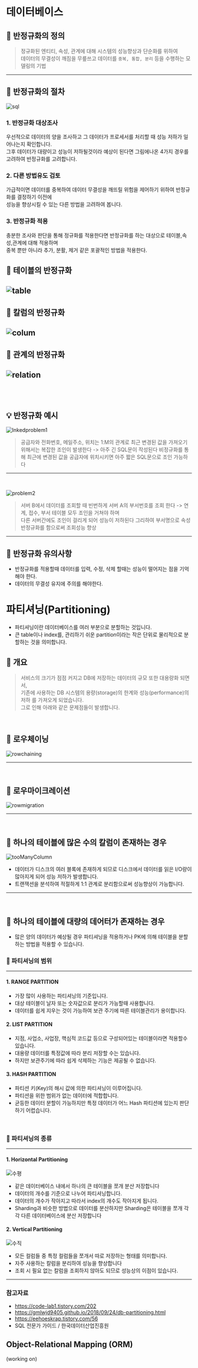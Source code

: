 # 데이터베이스


## 📌 반정규화의 정의
> 정규화된 엔티티, 속성, 관계에 대해 시스템의 성능향상과 단순화를 위하여 <br>
> 데이터의 무결성이 깨짐을 무릎쓰고 데이터를 `중복, 통합, 분리` 등을 수행하는 모델링의 기법 
---
## 📜 반정규화의 절차
![sql](https://user-images.githubusercontent.com/80400157/200120588-6ce02b4c-b160-4949-a982-33c30a4799b9.jpg)

### 1. 반정규화 대상조사
우선적으로 데이터의 양을 조사하고 그 데이터가 프로세서를 처리할 때 성능 저하가 일어나는지 확인합니다.<br>
그후 데이터가 대량이고 성능이 저하될것이라 예상이 된다면 그림에나온 4가지 경우를 고려하여 반정규화를 고려합니다.

###  2. 다른 방법유도 검토
가급적이면 데이터를 중복하여 데이터 무결성을 깨뜨릴 위험을 제어하기 위하여 반정규화를 결정하기 이전에<br>
성능을 향상시킬 수 있는 다른 방법을 고려하여 봅니다.

###  3. 반정규화 적용
충분한 조사와 판단을 통해 정규화를 적용한다면 반정규화를 하는 대상으로 테이블,속성,관계에 대해 적용하며<br>
중복 뿐만 아니라 추가, 분활, 제거 같은 포괄적인 방법을 적용한다.

## 📘  테이블의 반정규화
![table](https://user-images.githubusercontent.com/80400157/200121270-08db7d39-5a6a-48e9-932d-44cfec7c27cb.jpg)
---
## 📗 칼럼의 반정규화
![colum](https://user-images.githubusercontent.com/80400157/200121274-b7cb19bd-e727-4e0f-9041-9803fb05adb2.jpg)
---
## 📙 관계의 반정규화
![relation](https://user-images.githubusercontent.com/80400157/200121278-f94a8124-3a97-422a-aa17-b2d68a4834a2.jpg)
---
<br>

<br>

## 💡 반정규화 예시

![Inkedproblem1](https://user-images.githubusercontent.com/80400157/200121963-af1fbab0-8bed-467b-ad43-454054126f8d.jpg)
> 공급자와 전화번호, 메일주소, 위치는 1:M의 관계로 최근 변경된 값을 가져오기 위해서는 복잡한 조인이 발생한다 -> 아주 긴 SQL문이 작성된다
> 비정규화를 통해 최근에 변경된 값을 공급자에 위치시키면 아주 짧은 SQL문으로 조인 가능하다
---
<br>

![problem2](https://user-images.githubusercontent.com/80400157/200121966-9c9eb5ee-223e-4ab2-a4f3-60866e59225a.jpg)
> 서버 B에서 데이터를 조회할 때 빈번하게 서버 A의 부서번호를 조회 한다 -> 연계, 접수, 부서 테이블 모두 조인을 거쳐야 하며 <br>
> 다른 서버간에도 조인이 걸리게 되어 성능이 저하된다 그리하여 부서명으로 속성 반정규화를 함으로써 조회성능 향상
---

## 🏮 반정규화 유의사항
- 반정규화를 적용할때 데이터를 입력, 수정, 삭제 할때는 성능이 떨어지는 점을 기억해야 한다.
- 데이터의 무결성 유지에 주의를 해야한다.


# 파티셔닝(Partitioning)
- 파티셔닝이란 데이터베이스를 여러 부분으로 분할하는 것입니다.
- 큰 table이나 index를, 관리하기 쉬운 partition이라는 작은 단위로 물리적으로 분할하는 것을 의미합니다.

## 📜 개요
> 서비스의 크기가 점점 커지고 DB에 저장하는 데이터의 규모 또한 대용량화 되면서, <br>
> 기존에 사용하는 DB 시스템의 용량(storage)의 한계와 성능(performance)의 저하 를 가져오게 되었습니다. <br>
> 그로 인해 아래와 같은 문제점들이 발생합니다. 


<br>

## 📕 로우체이닝
![rowchaining](https://user-images.githubusercontent.com/80400157/200126315-0997369e-386e-4388-9579-cca86bd7d6bb.PNG)

---
<br>
 
## 📙 로우마이크레이션
![rowmigration](https://user-images.githubusercontent.com/80400157/200126313-108cdd07-f88c-432a-bce5-0d6ce893c6f5.PNG)

---
<br>

## 📗 하나의 테이블에 많은 수의 칼럼이 존재하는 경우
![tooManyColumn](https://user-images.githubusercontent.com/80400157/200126743-9aedf6ee-5a7f-4381-9c5d-c32290a00797.jpg)
- 데이터가 디스크의 여러 블록에 존재하게 되므로 디스크에서 데이터를 읽은 I/O량이 많아지게 되어 성능 저하가 발생합니다.
- 트랜잭션을 분석하여 적절하게 1:1 관계로 분리함으로써 성능향상이 가능합니다.

---
<br>

## 📘 하나의 테이블에 대량의 데어터가 존재하는 경우
- 많은 양의 데이터가 예상될 경우 파티셔닝을 적용하거나 PK에 의해 테이블을 분할하는 방법을 적용할 수 있습니다.

### 📏 파티셔닝의 범위
--- 
#### 1. RANGE PARTITION
- 가장 많이 사용하는 파티셔닝의 기준입니다.
- 대상 테이블이 날자 또는 숫자값으로 분리가 가능할때 사용합니다.
- 데이터를 쉽게 지우는 것이 가능하여 보관 주기에 따른 테이블관리가 용이합니다.
#### 2. LIST PARTITION
- 지점, 사업소, 사업장, 핵심적 코드값 등으로 구성되어있는 테이블이라면 적용할수 있습니다.
- 대용량 데이터를 특정값에 따라 분리 저장할 수는 있습니다.
- 하지만 보관주기에 따라 쉽게 삭제하는 기능은 제공될 수 없습니다.
#### 3. HASH PARTITION
- 파티션 키(Key)의 해시 값에 의한 파티셔닝이 이루어집니다.
- 파티션을 위한 범위가 없는 데이터에 적합합니다.
- 균등한 데이터 분할이 가능하지만 특정 데이터가 어느 Hash 파티션에 있는지 판단하기 어렵습니다.

<br>

### 📐 파티셔닝의 종류
--- 
#### 1. Horizontal Partitioning
![수평](https://user-images.githubusercontent.com/80400157/200127748-132b241d-89f7-4e38-904f-2a140129d53a.JPG)
- 같은 데이터베이스 내에서 하나의 큰 테이블을 쪼개 분산 저장합니다
- 데이터의 개수를 기준으로 나누어 파티셔닝합니다.
- 데이터의 개수가 작아지고 따라서 index의 개수도 작아지게 됩니다.
- Sharding과 비슷한 방법으로 데이터를 분산하지만 Sharding은 테이블을 쪼개 각각 다른 데이터베이스에 분산 저장합니다
#### 2. Vertical Partitioning
![수직](https://user-images.githubusercontent.com/80400157/200127749-60d53564-6589-4d53-834d-5f964708a329.JPG)
- 모든 컬럼들 중 특정 컬럼들을 쪼개서 따로 저장하는 형태를 의미합니다.
- 자주 사용하는 칼럼을 분리하여 성능을 향상합니다
- 조회 시 필요 없는 칼럼을 조회하지 않아도 되므로 성능상의 이점이 있습니다.
---

### 참고자료
- https://code-lab1.tistory.com/202
- https://gmlwjd9405.github.io/2018/09/24/db-partitioning.html
- https://eehoeskrap.tistory.com/56
- SQL 전문가 가이드 / 한국데이터산업진흥원



## Object-Relational Mapping (ORM)

(working on)

